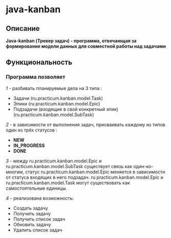 # java-kanban

## Описание
**Java-kanban (Трекер задач) - программа, отвечающая за формирование модели данных
для совместной работы над задачами**

## Функциональность
### Программа позволяет
*1* - разбивать планируемые дела на 3 типа :
 
- Задачи (ru.practicum.kanban.model.Task)
- Эпики  (ru.practicum.kanban.model.Epic)
- Подзадачи (входящие в свой конкретный эпик) (ru.practicum.kanban.model.SubTask)

*2* - в зависимости от выполнения задач, присваивать каждому из типов один из трёх статусов :

- **NEW**
- **IN_PROGRESS**
- **DONE**

*3* -  между ru.practicum.kanban.model.Epic и ru.practicum.kanban.model.SubTask существует связь как один-ко-многим, статус ru.practicum.kanban.model.Epic меняется в зависимости от статуса
входящих в него подзадач. ru.practicum.kanban.model.Epic и ru.practicum.kanban.model.Task могут существовать как самостоятельные единицы.

*4* - реализована возможность:

- Создать задачу
- Получить задачу
- Получить список задач
- Обновить задачу
- Удалить список задач

